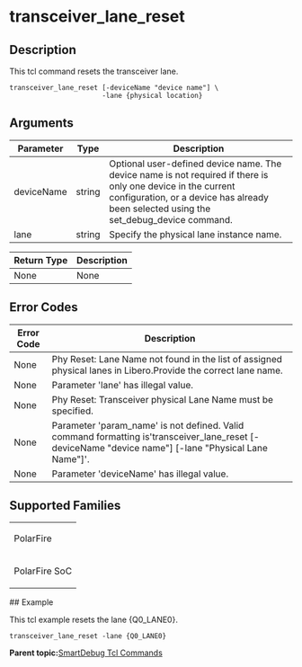 # transceiver\_lane\_reset

## Description

This tcl command resets the transceiver lane.

```
transceiver_lane_reset [-deviceName "device name"] \
                       -​lane {physical location}
```

## Arguments

|Parameter|Type|Description|
|---------|----|-----------|
|deviceName|string|Optional user-defined device name. The device name is not required if there is only one device in the current configuration, or a device has already been selected using the set\_debug\_device command.|
|lane|string|Specify the physical lane instance name.|

|Return Type|Description|
|-----------|-----------|
|None|None|

## Error Codes

|Error Code|Description|
|----------|-----------|
|None|Phy Reset: Lane Name not found in the list of assigned physical lanes in Libero.Provide the correct lane name.|
|None|Parameter 'lane' has illegal value.|
|None|Phy Reset: Transceiver physical Lane Name must be specified.|
|None|Parameter 'param\_name' is not defined. Valid command formatting is'transceiver\_lane\_reset \[-deviceName "device name"\] \[-lane "Physical Lane Name"\]'.|
|None|Parameter 'deviceName' has illegal value.|

## Supported Families

<table id="GUID-742C3C18-4B35-43F8-A50F-26DAE617DD4C"><tbody><tr><td>

PolarFire

</td></tr><tr><td>

PolarFire SoC

</td></tr></tbody>
</table>## Example

This tcl example resets the lane \{Q0\_LANE0\}.

```
transceiver_lane_reset -lane {Q0_LANE0}
```

**Parent topic:**[SmartDebug Tcl Commands](GUID-5F0515FB-DC45-4C39-86E5-8B7DC659F010.md)

